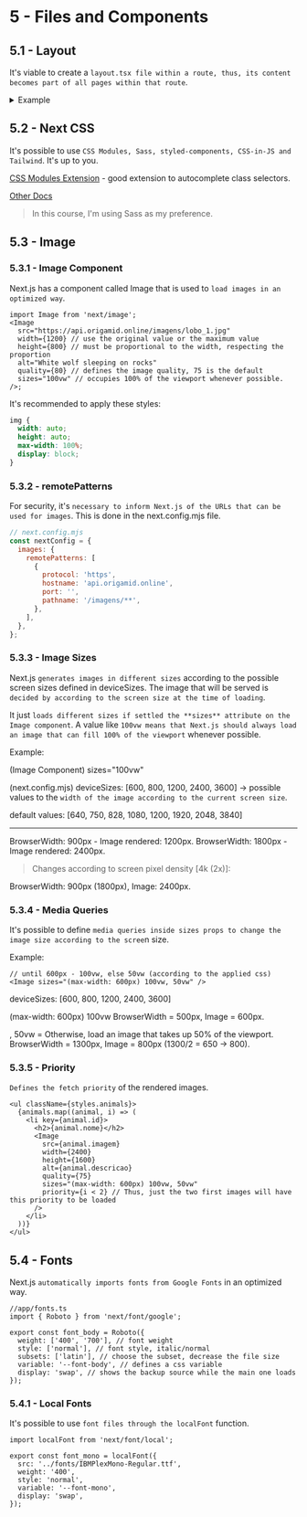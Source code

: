 # 5 - Files and Components

## 5.1 - Layout

It's viable to create a `layout.tsx file within a route, thus, its content becomes part of all pages within that route`.

<details>
<summary>Example</summary>

```tsx
// app\courses\layout.tsx
import { getCourses } from '@/api/api';
import { Metadata } from 'next';
import Link from 'next/link';

export const metadata: Metadata = {
  title: 'Origamid Courses',
  description: 'Front End and UI Design online courses.',
  keywords: ['HTML', 'CSS', 'JavaScript', 'UI Design'],
  authors: [{ name: 'Eduardo', url: 'https://github.com/eD0o' }],
};

export default async function CoursesLayout({
  children,
}: {
  children: React.ReactNode;
}) {
  const courses = await getCourses();
  return (
    <div>
      <h2>Courses</h2>
      <ul>
        {courses.map((course) => (
          <li key={course.id}>
            <Link href={`/courses/${course.slug}`}>{course.nome}</Link>
          </li>
        ))}
      </ul>
      <div>{children}</div>
    </div>
  );
}
```

</details>

## 5.2 - Next CSS

It's possible to use `CSS Modules, Sass, styled-components, CSS-in-JS and Tailwind`. It's up to you.

[CSS Modules Extension](https://marketplace.visualstudio.com/items?itemName=clinyong.vscode-css-modules) - good extension to autocomplete class selectors.

[Other Docs](https://nextjs.org/docs/app/building-your-application/styling)

> In this course, I'm using Sass as my preference.

## 5.3 - Image

### 5.3.1 - Image Component

Next.js has a component called Image that is used to `load images in an optimized way`.

```tsx
import Image from 'next/image';
<Image
  src="https://api.origamid.online/imagens/lobo_1.jpg"
  width={1200} // use the original value or the maximum value
  height={800} // must be proportional to the width, respecting the proportion
  alt="White wolf sleeping on rocks"
  quality={80} // defines the image quality, 75 is the default
  sizes="100vw" // occupies 100% of the viewport whenever possible.
/>;
```

It's recommended to apply these styles:

```css
img {
  width: auto;
  height: auto;
  max-width: 100%;
  display: block;
}
```

### 5.3.2 - remotePatterns

For security, it's `necessary to inform Next.js of the URLs that can be used for images`. This is done in the next.config.mjs file.

```mjs
// next.config.mjs
const nextConfig = {
  images: {
    remotePatterns: [
      {
        protocol: 'https',
        hostname: 'api.origamid.online',
        port: '',
        pathname: '/imagens/**',
      },
    ],
  },
};
```

### 5.3.3 - Image Sizes

Next.js `generates images in different sizes` according to the possible screen sizes defined in deviceSizes. The image that will be served is `decided by according to the screen size at the time of loading`.

It just `loads different sizes if settled the **sizes** attribute on the Image component`. A value like `100vw means that Next.js should always load an image that can fill 100% of the viewport` whenever possible.

Example:

(Image Component)
sizes="100vw"

(next.config.mjs)
deviceSizes: [600, 800, 1200, 2400, 3600] -> possible values to the `width of the image according to the current screen size`.

default values: [640, 750, 828, 1080, 1200, 1920, 2048, 3840]

---

BrowserWidth: 900px - Image rendered: 1200px.
BrowserWidth: 1800px - Image rendered: 2400px.

> Changes according to screen pixel density [4k (2x)]:

BrowserWidth: 900px (1800px), Image: 2400px.

### 5.3.4 - Media Queries

It's possible to define `media queries inside sizes props to change the image size according to the scree`n size.

Example:

```tsx
// until 600px - 100vw, else 50vw (according to the applied css)
<Image sizes="(max-width: 600px) 100vw, 50vw" />
```

deviceSizes:
[600, 800, 1200, 2400, 3600]

(max-width: 600px) 100vw
BrowserWidth = 500px, Image = 600px.

, 50vw = Otherwise, load an image that takes up 50% of the viewport.
BrowserWidth = 1300px, Image = 800px (1300/2 = 650 -> 800).

### 5.3.5 - Priority

`Defines the fetch priority` of the rendered images.

```tsx
<ul className={styles.animals}>
  {animals.map((animal, i) => (
    <li key={animal.id}>
      <h2>{animal.nome}</h2>
      <Image
        src={animal.imagem}
        width={2400}
        height={1600}
        alt={animal.descricao}
        quality={75}
        sizes="(max-width: 600px) 100vw, 50vw"
        priority={i < 2} // Thus, just the two first images will have this priority to be loaded
      />
    </li>
  ))}
</ul>
```

## 5.4 - Fonts

Next.js `automatically imports fonts from Google Fonts` in an optimized way.

```tsx
//app/fonts.ts
import { Roboto } from 'next/font/google';

export const font_body = Roboto({
  weight: ['400', '700'], // font weight
  style: ['normal'], // font style, italic/normal
  subsets: ['latin'], // choose the subset, decrease the file size
  variable: '--font-body', // defines a css variable
  display: 'swap', // shows the backup source while the main one loads
});
```

### 5.4.1 - Local Fonts

It's possible to use `font files through the localFont` function.

```tsx
import localFont from 'next/font/local';

export const font_mono = localFont({
  src: '../fonts/IBMPlexMono-Regular.ttf',
  weight: '400',
  style: 'normal',
  variable: '--font-mono',
  display: 'swap',
});
```
